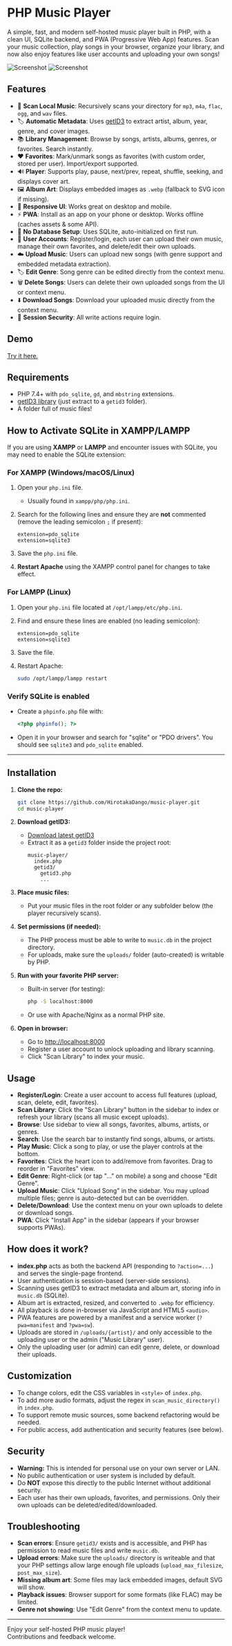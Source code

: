 # PHP Music Player

A simple, fast, and modern self-hosted music player built in PHP, with a clean UI, SQLite backend, and PWA (Progressive Web App) features. Scan your music collection, play songs in your browser, organize your library, and now also enjoy features like user accounts and uploading your own songs!

![Screenshot](https://github.com/user-attachments/assets/9878068a-7ea0-4630-bdda-dff7c72e76f3)
![Screenshot](https://github.com/user-attachments/assets/5f8c05ae-abc7-484b-a805-2323311cab6a)

## Features

- 🎵 **Scan Local Music**: Recursively scans your directory for `mp3`, `m4a`, `flac`, `ogg`, and `wav` files.
- 🏷️ **Automatic Metadata**: Uses [getID3](https://github.com/JamesHeinrich/getID3) to extract artist, album, year, genre, and cover images.
- 📚 **Library Management**: Browse by songs, artists, albums, genres, or favorites. Search instantly.
- ❤️ **Favorites**: Mark/unmark songs as favorites (with custom order, stored per user). Import/export supported.
- 🔊 **Player**: Supports play, pause, next/prev, repeat, shuffle, seeking, and displays cover art.
- 🖼️ **Album Art**: Displays embedded images as `.webp` (fallback to SVG icon if missing).
- 📱 **Responsive UI**: Works great on desktop and mobile.
- ⚡ **PWA**: Install as an app on your phone or desktop. Works offline (caches assets & some API).
- 🚀 **No Database Setup**: Uses SQLite, auto-initialized on first run.
- 👤 **User Accounts**: Register/login, each user can upload their own music, manage their own favorites, and delete/edit their own uploads.
- ☁️ **Upload Music**: Users can upload new songs (with genre support and embedded metadata extraction).
- 🏷️ **Edit Genre**: Song genre can be edited directly from the context menu.
- 🗑️ **Delete Songs**: Users can delete their own uploaded songs from the UI or context menu.
- ⬇️ **Download Songs**: Download your uploaded music directly from the context menu.
- 🔐 **Session Security**: All write actions require login.

## Demo

[Try it here.](http://phpmusic.rf.gd/)

## Requirements

- PHP 7.4+ with `pdo_sqlite`, `gd`, and `mbstring` extensions.
- [getID3 library](https://github.com/JamesHeinrich/getID3) (just extract to a `getid3` folder).
- A folder full of music files!

## How to Activate SQLite in XAMPP/LAMPP

If you are using **XAMPP** or **LAMPP** and encounter issues with SQLite, you may need to enable the SQLite extension:

### For XAMPP (Windows/macOS/Linux)

1. Open your `php.ini` file.  
   - Usually found in `xampp/php/php.ini`.

2. Search for the following lines and ensure they are **not** commented (remove the leading semicolon `;` if present):

    ```
    extension=pdo_sqlite
    extension=sqlite3
    ```

3. Save the `php.ini` file.

4. **Restart Apache** using the XAMPP control panel for changes to take effect.

### For LAMPP (Linux)

1. Open your `php.ini` file located at `/opt/lampp/etc/php.ini`.

2. Find and ensure these lines are enabled (no leading semicolon):

    ```
    extension=pdo_sqlite
    extension=sqlite3
    ```

3. Save the file.

4. Restart Apache:

    ```bash
    sudo /opt/lampp/lampp restart
    ```

### Verify SQLite is enabled

- Create a `phpinfo.php` file with:
    ```php
    <?php phpinfo(); ?>
    ```
- Open it in your browser and search for "sqlite" or "PDO drivers". You should see `sqlite3` and `pdo_sqlite` enabled.

---

## Installation

1. **Clone the repo:**

    ```bash
    git clone https://github.com/HirotakaDango/music-player.git
    cd music-player
    ```

2. **Download getID3:**

    - [Download latest getID3](https://github.com/JamesHeinrich/getID3/releases)
    - Extract it as a `getid3` folder inside the project root:
      ```
      music-player/
        index.php
        getid3/
          getid3.php
          ...
      ```

3. **Place music files:**

    - Put your music files in the root folder or any subfolder below (the player recursively scans).

4. **Set permissions (if needed):**

    - The PHP process must be able to write to `music.db` in the project directory.
    - For uploads, make sure the `uploads/` folder (auto-created) is writable by PHP.

5. **Run with your favorite PHP server:**

    - Built-in server (for testing):
      ```bash
      php -S localhost:8000
      ```
    - Or use with Apache/Nginx as a normal PHP site.

6. **Open in browser:**

    - Go to [http://localhost:8000](http://localhost:8000)
    - Register a user account to unlock uploading and library scanning.
    - Click "Scan Library" to index your music.

## Usage

- **Register/Login**: Create a user account to access full features (upload, scan, delete, edit, favorites).
- **Scan Library**: Click the "Scan Library" button in the sidebar to index or refresh your library (scans all music except uploads).
- **Browse**: Use sidebar to view all songs, favorites, albums, artists, or genres.
- **Search**: Use the search bar to instantly find songs, albums, or artists.
- **Play Music**: Click a song to play, or use the player controls at the bottom.
- **Favorites**: Click the heart icon to add/remove from favorites. Drag to reorder in "Favorites" view.
- **Edit Genre**: Right-click (or tap "..." on mobile) a song and choose "Edit Genre".
- **Upload Music**: Click "Upload Song" in the sidebar. You may upload multiple files; genre is auto-detected but can be overridden.
- **Delete/Download**: Use the context menu on your own uploads to delete or download songs.
- **PWA**: Click "Install App" in the sidebar (appears if your browser supports PWAs).

## How does it work?

- **index.php** acts as both the backend API (responding to `?action=...`) and serves the single-page frontend.
- User authentication is session-based (server-side sessions).
- Scanning uses getID3 to extract metadata and album art, storing info in `music.db` (SQLite).
- Album art is extracted, resized, and converted to `.webp` for efficiency.
- All playback is done in-browser via JavaScript and HTML5 `<audio>`.
- PWA features are powered by a manifest and a service worker (`?pwa=manifest` and `?pwa=sw`).
- Uploads are stored in `/uploads/{artist}/` and only accessible to the uploading user or the admin ("Music Library" user).
- Only the uploading user (or admin) can edit genre, delete, or download their uploads.

## Customization

- To change colors, edit the CSS variables in `<style>` of `index.php`.
- To add more audio formats, adjust the regex in `scan_music_directory()` in `index.php`.
- To support remote music sources, some backend refactoring would be needed.
- For public access, add authentication and security features (see below).

## Security

- **Warning:** This is intended for personal use on your own server or LAN.
- No public authentication or user system is included by default.
- Do **NOT** expose this directly to the public Internet without additional security.
- Each user has their own uploads, favorites, and permissions. Only their own uploads can be deleted/edited/downloaded.

## Troubleshooting

- **Scan errors**: Ensure `getid3/` exists and is accessible, and PHP has permission to read music files and write `music.db`.
- **Upload errors**: Make sure the `uploads/` directory is writeable and that your PHP settings allow large enough file uploads (`upload_max_filesize`, `post_max_size`).
- **Missing album art**: Some files may lack embedded images, default SVG will show.
- **Playback issues**: Browser support for some formats (like FLAC) may be limited.
- **Genre not showing**: Use "Edit Genre" from the context menu to update.

---

Enjoy your self-hosted PHP music player!  
Contributions and feedback welcome.
